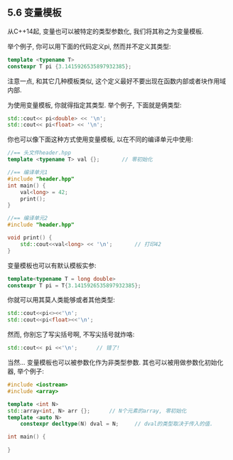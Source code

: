 ## 5.6 变量模板

从C++14起, 变量也可以被特定的类型参数化, 我们将其称之为变量模板. 

举个例子, 你可以用下面的代码定义pi, 然而并不定义其类型:

```cpp
template <typename T>
constexpr T pi {3.1415926535897932385};
```

注意一点, 和其它几种模板类似, 这个定义最好不要出现在函数内部或者块作用域内部.

为使用变量模板, 你就得指定其类型. 举个例子, 下面就是俩类型:

```cpp
std::cout<< pi<double> << '\n';
std::cout<< pi<float> << '\n';
```

你也可以像下面这种方式使用变量模板, 以在不同的编译单元中使用:

```cpp
//== 头文件header.hpp
template <typename T> val {};		// 零初始化

//== 编译单元1
#include "header.hpp"
int main() {
    val<long> = 42;
    print();
}

//== 编译单元2
#include "header.hpp"

void print() {
    std::cout<<val<long> << '\n';		// 打印42
}
```

变量模板也可以有默认模板实参:

```cpp
template<typename T = long double>
constexpr T pi = T{3.1415926535897932385};
```

你就可以用其莫人类能够或者其他类型:

```cpp
std::cout<<pi<><<'\n';
std::cout<<pi<float><<'\n';
```

然而, 你别忘了写尖括号啊, 不写尖括号就炸咯:

```cpp
std::cout<< pi <<'\n';		// 错了!
```

当然... 变量模板也可以被参数化作为非类型参数. 其也可以被用做参数化初始化器, 举个例子:

```cpp
#include <iostream>
#include <array>

template <int N>
std::array<int, N> arr {};		// N个元素的array, 零初始化
template <auto N>
    constexpr decltype(N) dval = N;		// dval的类型取决于传入的值.

int main() {
    
}
```

